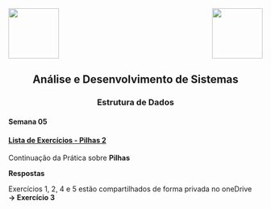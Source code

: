 <div>
  <img src="https://www.fateczl.edu.br/assets/logos/fatec-zl.png" height=100>
  <img src="https://www.fateczl.edu.br/assets/logos/novo-logo-colorido.png" align="right" height=100>
</div>

<h2 align="center">Análise e Desenvolvimento de Sistemas</h2>
<h3 align="center">Estrutura de Dados</h3>
<h4>Semana 05</h4>

<h4>

[Lista de Exercícios - Pilhas 2](https://github.com/leo-gremes-ads/ED_S06_E03_FatorialPilhas/blob/main/Pilhas%20Lista%202.pdf)
</h4>

Continuação da Prática sobre <b>Pilhas</b>


<b>Respostas<br>
  
</b>Exercícios 1, 2, 4 e 5 estão compartilhados de forma privada no oneDrive<b><br>
-> Exercício 3
